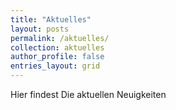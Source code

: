 ```yaml
---
title: "Aktuelles"
layout: posts
permalink: /aktuelles/
collection: aktuelles
author_profile: false
entries_layout: grid
---
```


Hier findest Die aktuellen Neuigkeiten

<!-- header:
  image: /assets/images/header2.jpg -->

<!-- {{ content }} -->

<!-- <div class="entries-{{ page.entries_layout }}">
  {% include posts-category.html taxonomy=page.taxonomy type=page.entries_layout %}
</div> -->